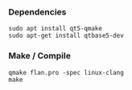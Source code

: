 ### Dependencies
```
sudo apt install qt5-qmake
sudo apt-get install qtbase5-dev
```

### Make / Compile
```
qmake flan.pro -spec linux-clang
make
```